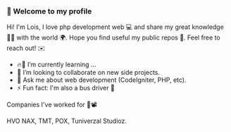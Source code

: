 ###   👋 Welcome to my profile 

Hi! I'm Lois, I love php development web 💻 and share my great knowledge 🧠💪 with the world 🌍. 
Hope you find useful my public repos 💩. Feel free to reach out! ✉️

- 🔥🚀 I’m currently learning ...
- 👯  I’m looking to collaborate on new side projects.
- 💬 Ask me about web development (CodeIgniter, PHP, etc).
- ⚡ Fun fact: I'm also a bus driver 🚌 


Companies I've worked for 💪📽️

HVO NAX, TMT, POX, Tuniverzal Studioz.
